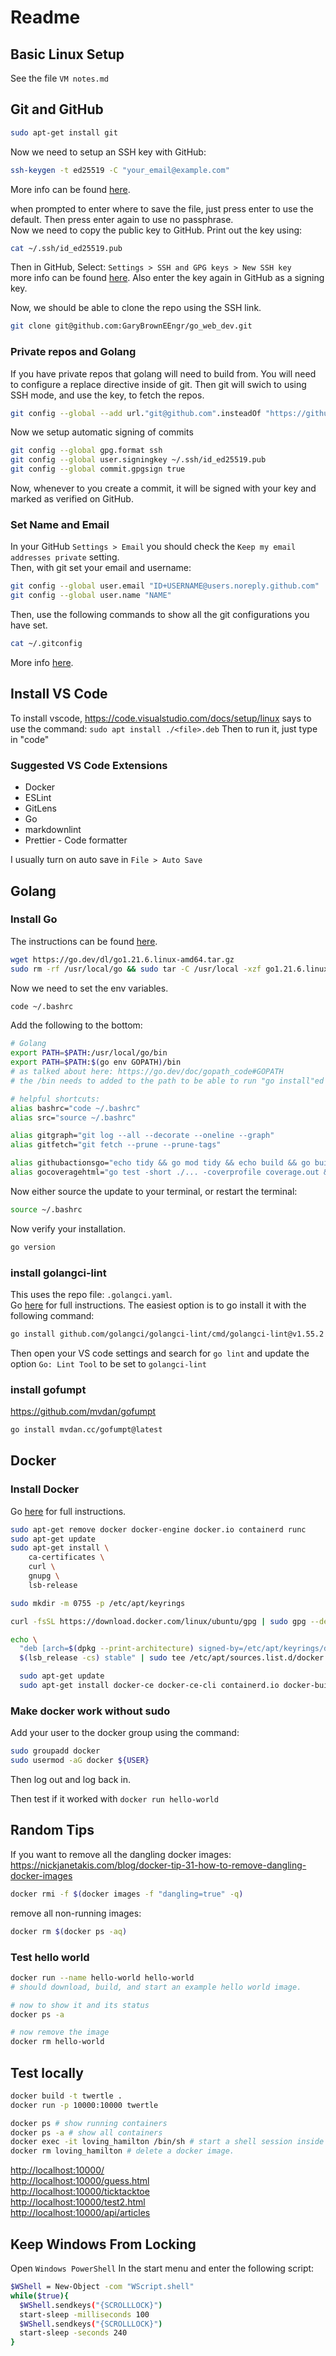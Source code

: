 # Readme

## Basic Linux Setup

See the file `VM notes.md`

## Git and GitHub

```bash
sudo apt-get install git
```

Now we need to setup an SSH key with GitHub:

```bash
ssh-keygen -t ed25519 -C "your_email@example.com"
```

More info can be found [here](https://docs.github.com/en/authentication/connecting-to-github-with-ssh/generating-a-new-ssh-key-and-adding-it-to-the-ssh-agent).

when prompted to enter where to save the file, just press enter to use the default. Then press enter again to use no passphrase.  
Now we need to copy the public key to GitHub. Print out the key using:

```bash
cat ~/.ssh/id_ed25519.pub
```

Then in GitHub, Select: `Settings > SSH and GPG keys > New SSH key`  
more info can be found [here](https://docs.github.com/en/authentication/connecting-to-github-with-ssh/adding-a-new-ssh-key-to-your-github-account?platform=linux).
Also enter the key again in GitHub as a signing key.

Now, we should be able to clone the repo using the SSH link.

```bash
git clone git@github.com:GaryBrownEEngr/go_web_dev.git
```

### Private repos and Golang

If you have private repos that golang will need to build from. You will need to configure a replace directive inside of git. Then git will swich to using SSH mode, and use the key, to fetch the repos.

```bash
git config --global --add url."git@github.com".insteadOf "https://github.com"
```

Now we setup automatic signing of commits

```bash
git config --global gpg.format ssh
git config --global user.signingkey ~/.ssh/id_ed25519.pub
git config --global commit.gpgsign true
```

Now, whenever to you create a commit, it will be signed with your key and marked as verified on GitHub.

### Set Name and Email

In your GitHub `Settings > Email` you should check the `Keep my email addresses private` setting.  
Then, with git set your email and username:

```bash
git config --global user.email "ID+USERNAME@users.noreply.github.com"
git config --global user.name "NAME"
```

Then, use the following commands to show all the git configurations you have set.

```bash
cat ~/.gitconfig
```

More info [here](https://docs.github.com/en/account-and-profile/setting-up-and-managing-your-personal-account-on-github/managing-email-preferences/setting-your-commit-email-address).
  
## Install VS Code

To install vscode, <https://code.visualstudio.com/docs/setup/linux> says to use the command: `sudo apt install ./<file>.deb`
Then to run it, just type in "code"

### Suggested VS Code Extensions

- Docker
- ESLint
- GitLens
- Go
- markdownlint
- Prettier - Code formatter

I usually turn on auto save in `File > Auto Save`

## Golang

### Install Go

The instructions can be found [here](https://go.dev/doc/install).

```bash
wget https://go.dev/dl/go1.21.6.linux-amd64.tar.gz
sudo rm -rf /usr/local/go && sudo tar -C /usr/local -xzf go1.21.6.linux-amd64.tar.gz
```

Now we need to set the env variables.

```bash
code ~/.bashrc
```

Add the following to the bottom:

```bash
# Golang
export PATH=$PATH:/usr/local/go/bin
export PATH=$PATH:$(go env GOPATH)/bin
# as talked about here: https://go.dev/doc/gopath_code#GOPATH
# the /bin needs to added to the path to be able to run "go install"ed things.

# helpful shortcuts:
alias bashrc="code ~/.bashrc"
alias src="source ~/.bashrc"

alias gitgraph="git log --all --decorate --oneline --graph"
alias gitfetch="git fetch --prune --prune-tags"

alias githubactionsgo="echo tidy && go mod tidy && echo build && go build ./... && echo vet && go vet ./... && echo test && go test ./... && echo lint && golangci-lint run"
alias gocoveragehtml="go test -short ./... -coverprofile coverage.out && go tool cover -html=coverage.out -o coverage.html && sleep 2 && firefox coverage.html"
```

Now either source the update to your terminal, or restart the terminal:

```bash
source ~/.bashrc
```

Now verify your installation.

```bash
go version
```

### install golangci-lint

This uses the repo file: `.golangci.yaml`.  
Go [here](https://golangci-lint.run/usage/install/) for full instructions. The easiest option is to go install it with the following command:

```bash
go install github.com/golangci/golangci-lint/cmd/golangci-lint@v1.55.2
```

Then open your VS code settings and search for `go lint` and update the option `Go: Lint Tool` to be set to `golangci-lint`

### install gofumpt

<https://github.com/mvdan/gofumpt>

```bash
go install mvdan.cc/gofumpt@latest
```

## Docker

### Install Docker

Go [here](ttps://docs.docker.com/engine/install/ubuntu/) for full instructions.

```bash
sudo apt-get remove docker docker-engine docker.io containerd runc
sudo apt-get update
sudo apt-get install \
    ca-certificates \
    curl \
    gnupg \
    lsb-release

sudo mkdir -m 0755 -p /etc/apt/keyrings

curl -fsSL https://download.docker.com/linux/ubuntu/gpg | sudo gpg --dearmor -o /etc/apt/keyrings/docker.gpg

echo \
  "deb [arch=$(dpkg --print-architecture) signed-by=/etc/apt/keyrings/docker.gpg] https://download.docker.com/linux/ubuntu \
  $(lsb_release -cs) stable" | sudo tee /etc/apt/sources.list.d/docker.list > /dev/null

  sudo apt-get update
  sudo apt-get install docker-ce docker-ce-cli containerd.io docker-buildx-plugin docker-compose-plugin
```

### Make docker work without sudo

Add your user to the docker group using the command:

```bash
sudo groupadd docker
sudo usermod -aG docker ${USER}
```

Then log out and log back in.

Then test if it worked with `docker run hello-world`

## Random Tips

If you want to remove all the dangling docker images: <https://nickjanetakis.com/blog/docker-tip-31-how-to-remove-dangling-docker-images>

```bash
docker rmi -f $(docker images -f "dangling=true" -q)
```

remove all non-running images:

```bash
docker rm $(docker ps -aq)
```

### Test hello world

```bash
docker run --name hello-world hello-world
# should download, build, and start an example hello world image.

# now to show it and its status
docker ps -a

# now remove the image
docker rm hello-world
```

## Test locally

```bash
docker build -t twertle .
docker run -p 10000:10000 twertle

docker ps # show running containers
docker ps -a # show all containers
docker exec -it loving_hamilton /bin/sh # start a shell session inside the container
docker rm loving_hamilton # delete a docker image.
```

<http://localhost:10000/>  
<http://localhost:10000/guess.html>  
<http://localhost:10000/ticktacktoe>  
<http://localhost:10000/test2.html>  
<http://localhost:10000/api/articles>

## Keep Windows From Locking

Open `Windows PowerShell` In the start menu and enter the following script:

```bash
$WShell = New-Object -com "WScript.shell"
while($true){
  $WShell.sendkeys("{SCROLLLOCK}")
  start-sleep -milliseconds 100
  $WShell.sendkeys("{SCROLLLOCK}")
  start-sleep -seconds 240
}
```
